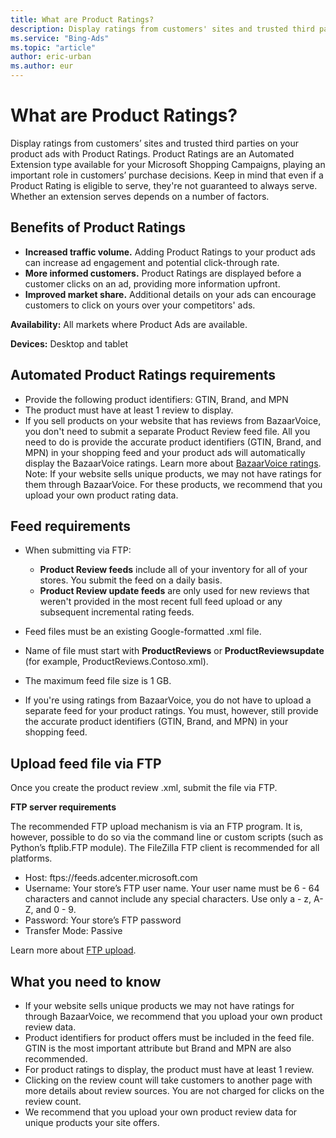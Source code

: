 ```yaml
---
title: What are Product Ratings?
description: Display ratings from customers' sites and trusted third parties on your product ads with Product Ratings.
ms.service: "Bing-Ads"
ms.topic: "article"
author: eric-urban
ms.author: eur
---
```


# What are Product Ratings?

Display ratings from customers’ sites and trusted third parties on your product ads with Product Ratings. Product Ratings are an Automated Extension type available for your Microsoft Shopping Campaigns, playing an important role in customers’ purchase decisions. Keep in mind that even if a Product Rating is eligible to serve, they're not guaranteed to always serve. Whether an extension serves depends on a number of factors.

## Benefits of Product Ratings

- **Increased traffic volume.** Adding Product Ratings to your product ads can increase ad engagement and potential click-through rate.
- **More informed customers.** Product Ratings are displayed before a customer clicks on an ad, providing more information upfront.
- **Improved market share.** Additional details on your ads can encourage customers to click on yours over your competitors' ads.

**Availability:** All markets where Product Ads are available.

**Devices:** Desktop and tablet

## Automated Product Ratings requirements
- Provide the following product identifiers: GTIN, Brand, and MPN
- The product must have at least 1 review to display.
- If you sell products on your website that has reviews from BazaarVoice, you don't need to submit a separate Product Review feed file. All you need to do is provide the accurate product identifiers (GTIN, Brand, and MPN) in your shopping feed and your product ads will automatically display the BazaarVoice ratings. Learn more about [BazaarVoice ratings](https://go.microsoft.com/fwlink?LinkId=2097169).  Note: If your website sells unique products, we may not have ratings for them through BazaarVoice. For these products, we recommend that you upload your own product rating data.

## Feed requirements
- When submitting via FTP:
   - **Product Review feeds**  include all of your inventory for all of your stores. You submit the feed on a daily basis.
   - **Product Review update feeds**  are only used for new reviews that weren't provided in the most recent full feed upload or any subsequent incremental rating feeds.

- Feed files must be an existing Google-formatted .xml file.
- Name of file must start with **ProductReviews**  or **ProductReviewsupdate**  (for example, ProductReviews.Contoso.xml).
- The maximum feed file size is 1 GB.
- If you're using ratings from BazaarVoice, you do not have to upload a separate feed for your product ratings. You must, however, still provide the accurate product identifiers (GTIN, Brand, and MPN) in your shopping feed.

## Upload feed file via FTP
Once you create the product review .xml, submit the file via FTP.

**FTP server requirements**

The recommended FTP upload mechanism is via an FTP program. It is, however, possible to do so via the command line or custom scripts (such as Python’s ftplib.FTP module). The FileZilla FTP client is recommended for all platforms. 
- Host: ftps://feeds.adcenter.microsoft.com
- Username: Your store’s FTP user name. Your user name must be 6 - 64 characters and cannot include any special characters. Use only a - z, A- Z, and 0 - 9.
- Password: Your store’s FTP password
- Transfer Mode: Passive

Learn more about [FTP upload](./hlp_BA_CONC_BMCFTPRequirements.md).

## What you need to know
- If your website sells unique products we may not have ratings for through BazaarVoice, we recommend that you upload your own product review data.
- Product identifiers for product offers must be included in the feed file. GTIN is the most important attribute but Brand and MPN are also recommended.
- For product ratings to display, the product must have at least 1 review.
- Clicking on the review count will take customers to another page with more details about review sources. You are not charged for clicks on the review count.
- We recommend that you upload your own product review data for unique products your site offers.

 

